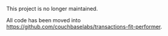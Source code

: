 This project is no longer maintained.

All code has been moved into https://github.com/couchbaselabs/transactions-fit-performer.